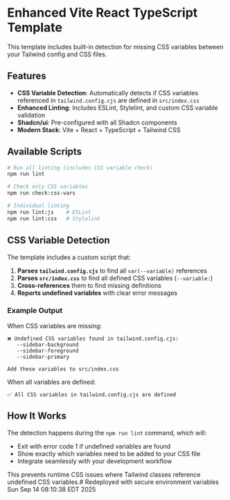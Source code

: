 # Enhanced Vite React TypeScript Template

This template includes built-in detection for missing CSS variables between your Tailwind config and CSS files.

## Features

- **CSS Variable Detection**: Automatically detects if CSS variables referenced in `tailwind.config.cjs` are defined in `src/index.css`
- **Enhanced Linting**: Includes ESLint, Stylelint, and custom CSS variable validation
- **Shadcn/ui**: Pre-configured with all Shadcn components
- **Modern Stack**: Vite + React + TypeScript + Tailwind CSS

## Available Scripts

```bash
# Run all linting (includes CSS variable check)
npm run lint

# Check only CSS variables
npm run check:css-vars

# Individual linting
npm run lint:js    # ESLint
npm run lint:css   # Stylelint
```

## CSS Variable Detection

The template includes a custom script that:

1. **Parses `tailwind.config.cjs`** to find all `var(--variable)` references
2. **Parses `src/index.css`** to find all defined CSS variables (`--variable:`)
3. **Cross-references** them to find missing definitions
4. **Reports undefined variables** with clear error messages

### Example Output

When CSS variables are missing:
```
❌ Undefined CSS variables found in tailwind.config.cjs:
   --sidebar-background
   --sidebar-foreground
   --sidebar-primary

Add these variables to src/index.css
```

When all variables are defined:
```
✅ All CSS variables in tailwind.config.cjs are defined
```

## How It Works

The detection happens during the `npm run lint` command, which will:
- Exit with error code 1 if undefined variables are found
- Show exactly which variables need to be added to your CSS file
- Integrate seamlessly with your development workflow

This prevents runtime CSS issues where Tailwind classes reference undefined CSS variables.# Redeployed with secure environment variables Sun Sep 14 08:10:38 EDT 2025
